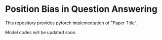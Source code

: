 # Position Bias in Question Answering
This repository provides pytorch implementation of "Paper Title". 

Model codes will be updated soon.

